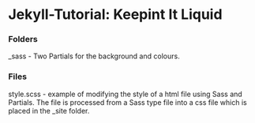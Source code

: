# Jekyll-Tutorial: Keepint It Liquid



### Folders

_sass - Two Partials for the background and colours.

### Files

style.scss - example of modifying the style of a html file using Sass and Partials. The file is processed from a Sass type file into a css file which is placed in the _site folder.
